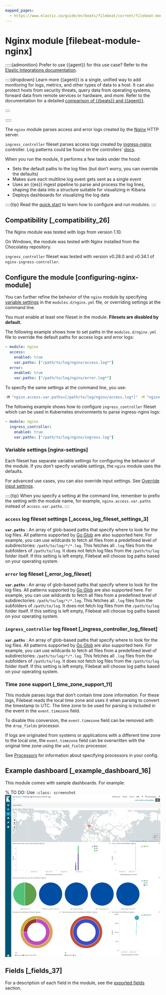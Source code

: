 ```yaml
---
mapped_pages:
  - https://www.elastic.co/guide/en/beats/filebeat/current/filebeat-module-nginx.html
---
```


# Nginx module [filebeat-module-nginx]

:::::{admonition} Prefer to use {{agent}} for this use case?
Refer to the [Elastic Integrations documentation](integration-docs://reference/nginx/index.md).

::::{dropdown} Learn more
{{agent}} is a single, unified way to add monitoring for logs, metrics, and other types of data to a host. It can also protect hosts from security threats, query data from operating systems, forward data from remote services or hardware, and more. Refer to the documentation for a detailed [comparison of {{beats}} and {{agent}}](docs-content://reference/fleet/index.md).

::::


:::::


The `nginx` module parses access and error logs created by the [Nginx](http://nginx.org/) HTTP server.

`ingress_controller` fileset parses access logs created by [ingress-nginx](https://github.com/kubernetes/ingress-nginx) controller. Log patterns could be found on the controllers' [docs](https://github.com/kubernetes/ingress-nginx/blob/nginx-0.28.0/docs/user-guide/nginx-configuration/log-format.md).

When you run the module, it performs a few tasks under the hood:

* Sets the default paths to the log files (but don’t worry, you can override the defaults)
* Makes sure each multiline log event gets sent as a single event
* Uses an {{es}} ingest pipeline to parse and process the log lines, shaping the data into a structure suitable for visualizing in Kibana
* Deploys dashboards for visualizing the log data

::::{tip}
Read the [quick start](/reference/filebeat/filebeat-installation-configuration.md) to learn how to configure and run modules.
::::



## Compatibility [_compatibility_26]

The Nginx module was tested with logs from version 1.10.

On Windows, the module was tested with Nginx installed from the Chocolatey repository.

`ingress_controller` fileset was tested with version v0.28.0 and v0.34.1 of `nginx-ingress-controller`.


## Configure the module [configuring-nginx-module]

You can further refine the behavior of the `nginx` module by specifying [variable settings](#nginx-settings) in the `modules.d/nginx.yml` file, or overriding settings at the command line.

You must enable at least one fileset in the module. **Filesets are disabled by default.**

The following example shows how to set paths in the `modules.d/nginx.yml` file to override the default paths for access logs and error logs:

```yaml
- module: nginx
  access:
    enabled: true
    var.paths: ["/path/to/log/nginx/access.log*"]
  error:
    enabled: true
    var.paths: ["/path/to/log/nginx/error.log*"]
```

To specify the same settings at the command line, you use:

```sh
-M "nginx.access.var.paths=[/path/to/log/nginx/access.log*]" -M "nginx.error.var.paths=[/path/to/log/nginx/error.log*]"
```

The following example shows how to configure `ingress_controller` fileset which can be used in Kubernetes environments to parse ingress-nginx logs:

```yaml
- module: nginx
  ingress_controller:
    enabled: true
    var.paths: ["/path/to/log/nginx/ingress.log"]
```


### Variable settings [nginx-settings]

Each fileset has separate variable settings for configuring the behavior of the module. If you don’t specify variable settings, the `nginx` module uses the defaults.

For advanced use cases, you can also override input settings. See [Override input settings](/reference/filebeat/advanced-settings.md).

::::{tip}
When you specify a setting at the command line, remember to prefix the setting with the module name, for example, `nginx.access.var.paths` instead of `access.var.paths`.
::::



### `access` log fileset settings [_access_log_fileset_settings_3]

**`var.paths`**
:   An array of glob-based paths that specify where to look for the log files. All patterns supported by [Go Glob](https://golang.org/pkg/path/filepath/#Glob) are also supported here. For example, you can use wildcards to fetch all files from a predefined level of subdirectories: `/path/to/log/*/*.log`. This fetches all `.log` files from the subfolders of `/path/to/log`. It does not fetch log files from the `/path/to/log` folder itself. If this setting is left empty, Filebeat will choose log paths based on your operating system.


### `error` log fileset [_error_log_fileset]

**`var.paths`**
:   An array of glob-based paths that specify where to look for the log files. All patterns supported by [Go Glob](https://golang.org/pkg/path/filepath/#Glob) are also supported here. For example, you can use wildcards to fetch all files from a predefined level of subdirectories: `/path/to/log/*/*.log`. This fetches all `.log` files from the subfolders of `/path/to/log`. It does not fetch log files from the `/path/to/log` folder itself. If this setting is left empty, Filebeat will choose log paths based on your operating system.


### `ingress_controller` log fileset [_ingress_controller_log_fileset]

**`var.paths`**
:   An array of glob-based paths that specify where to look for the log files. All patterns supported by [Go Glob](https://golang.org/pkg/path/filepath/#Glob) are also supported here. For example, you can use wildcards to fetch all files from a predefined level of subdirectories: `/path/to/log/*/*.log`. This fetches all `.log` files from the subfolders of `/path/to/log`. It does not fetch log files from the `/path/to/log` folder itself. If this setting is left empty, Filebeat will choose log paths based on your operating system.


### Time zone support [_time_zone_support_11]

This module parses logs that don’t contain time zone information. For these logs, Filebeat reads the local time zone and uses it when parsing to convert the timestamp to UTC. The time zone to be used for parsing is included in the event in the `event.timezone` field.

To disable this conversion, the `event.timezone` field can be removed with the `drop_fields` processor.

If logs are originated from systems or applications with a different time zone to the local one, the `event.timezone` field can be overwritten with the original time zone using the `add_fields` processor.

See [Processors](/reference/filebeat/filtering-enhancing-data.md) for information about specifying processors in your config.


## Example dashboard [_example_dashboard_16]

This module comes with sample dashboards. For example:

% TO DO: Use `:class: screenshot`
![kibana nginx](images/kibana-nginx.png)


## Fields [_fields_37]

For a description of each field in the module, see the [exported fields](/reference/filebeat/exported-fields-nginx.md) section.
